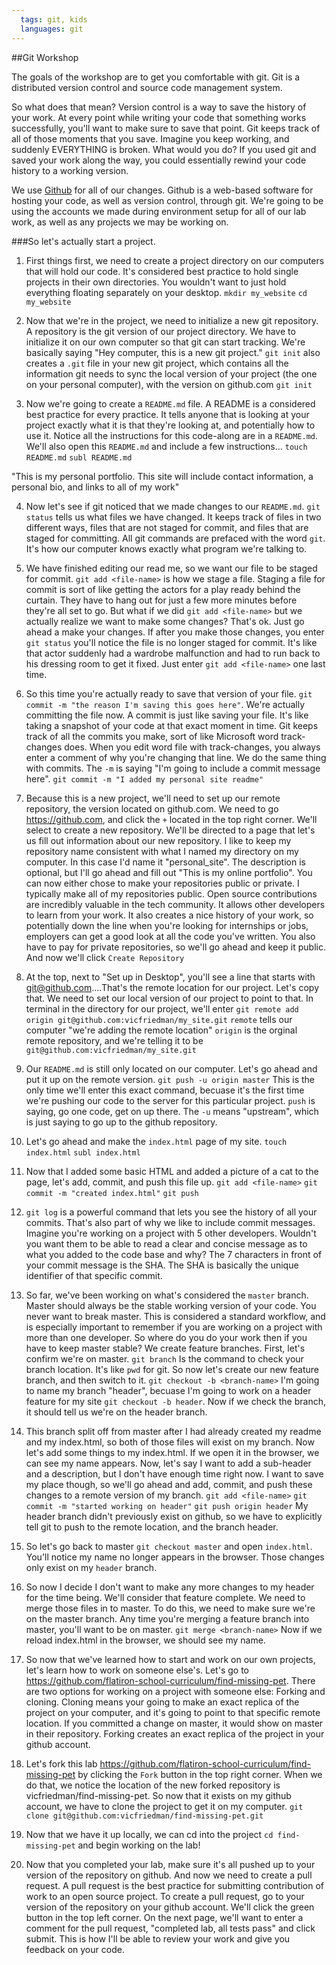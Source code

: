 ```yaml
---
  tags: git, kids 
  languages: git
---
```


##Git Workshop

The goals of the workshop are to get you comfortable with git. Git is a distributed version control and source code management system. 

So what does that mean? Version control is a way to save the history of your work. At every point while writing your code that something works successfully, you'll want to make sure to save that point. Git keeps track of all of those moments that you save. Imagine you keep working, and suddenly EVERYTHING is broken. What would you do? If you used git and saved your work along the way, you could essentially rewind your code history to a working version.

We use [Github](https://github.com/) for all of our changes. Github is a web-based software for hosting your code, as well as version control, through git. We're going to be using the accounts we made during environment setup for all of our lab work, as well as any projects we may be working on.

###So let's actually start a project.

1. First things first, we need to create a project directory on our computers that will hold our code. It's considered best practice to hold single projects in their own directories. You wouldn't want to just hold everything floating separately on your desktop. 
`mkdir my_website`
`cd my_website`

2. Now that we're in the project, we need to initialize a new git repository. A repository is the git version of our project directory. We have to initialize it on our own computer so that git can start tracking. We're basically saying "Hey computer, this is a new git project." `git init` also creates a `.git` file in your new git project, which contains all the information git needs to sync the local version of your project (the one on your personal computer), with the version on github.com
`git init`

3. Now we're going to create a `README.md` file. A README is a considered best practice for every practice. It tells anyone that is looking at your project exactly what it is that they're looking at, and potentially how to use it. Notice all the instructions for this code-along are in a `README.md`. We'll also open this `README.md` and include a few instructions...
`touch README.md`
`subl README.md`

"This is my personal portfolio. This site will include contact information, a personal bio, and links to all of my work"

4. Now let's see if git noticed that we made changes to our `README.md`. `git status` tells us what files we have changed. It keeps track of files in two different ways, files that are not staged for commit, and files that are staged for committing. All git commands are prefaced with the word `git`. It's how our computer knows exactly what program we're talking to.

5. We have finished editing our read me, so we want our file to be staged for commit. `git add <file-name>` is how we stage a file. Staging a file for commit is sort of like getting the actors for a play ready behind the curtain. They have to hang out for just a few more minutes before they're all set to go. But what if we did `git add <file-name>` but we actually realize we want to make some changes? That's ok. Just go ahead a make your changes. If after you make those changes, you enter `git status` you'll notice the file is no longer staged for commit. It's like that actor suddenly had a wardrobe malfunction and had to run back to his dressing room to get it fixed. Just enter `git add <file-name>` one last time. 

6. So this time you're actually ready to save that version of your file. `git commit -m "the reason I'm saving this goes here"`. We're actually committing the file now. A commit is just like saving your file. It's like taking a snapshot of your code at that exact moment in time. Git keeps track of all the commits you make, sort of like Microsoft word track-changes does. When you edit word file with track-changes, you always enter a comment of why you're changing that line. We do the same thing with commits. The `-m` is saying "I'm going to include a commit message here". 
`git commit -m "I added my personal site readme"`

7. Because this is a new project, we'll need to set up our remote repository, the version located on github.com. We need to go https://github.com, and click the `+` located in the top right corner. We'll select to create a new repository. We'll be directed to a page that let's us fill out information about our new repository. I like to keep my repository name consistent with what I named my directory on my computer. In this case I'd name it "personal_site". The description is optional, but I'll go ahead and fill out "This is my online portfolio". You can now either chose to make your repositories public or private. I typically make all of my repositories public. Open source contributions are incredibly valuable in the tech community. It allows other developers to learn from your work. It also creates a nice history of your work, so potentially down the line when you're looking for internships or jobs, employers can get a good look at all the code you've written. You also have to pay for private repositories, so we'll go ahead and keep it public. And now we'll click `Create Repository`

8. At the top, next to "Set up in Desktop", you'll see a line that starts with git@github.com....That's the remote location for our project. Let's copy that. We need to set our local version of our project to point to that. In terminal in the directory for our project, we'll enter
`git remote add origin git@github.com:vicfriedman/my_site.git`
`remote` tells our computer "we're adding the remote location"
`origin` is the orginal remote repository, and we're telling it to be `git@github.com:vicfriedman/my_site.git`

9. Our `README.md` is still only located on our computer. Let's go ahead and put it up on the remote version. 
`git push -u origin master`
This is the only time we'll enter this exact command, becuase it's the first time we're pushing our code to the server for this particular project. `push` is saying, go one code, get on up there. The `-u` means "upstream", which is just saying to go up to the github repository. 

10. Let's go ahead and make the `index.html` page of my site.
`touch index.html`
`subl index.html`

11. Now that I added some basic HTML and added a picture of a cat to the page, let's add, commit, and push this file up.
`git add <file-name>`
`git commit -m "created index.html"`
`git push`

12. `git log` is a powerful command that lets you see the history of all your commits. That's also part of why we like to include commit messages. Imagine you're working on a project with 5 other developers. Wouldn't you want them to be able to read a clear and concise message as to what you added to the code base and why? The 7 characters in front of your commit message is the SHA. The SHA is basically the unique identifier of that specific commit.

13. So far, we've been working on what's considered the `master` branch. Master should always be the stable working version of your code. You never want to break master. This is considered a standard workflow, and is especially important to remember if you are working on a project with more than one developer. So where do you do your work then if you have to keep master stable? We create feature branches. First, let's confirm we're on master.
`git branch` Is the command to check your branch location. It's like `pwd` for git.
So now let's create our new feature branch, and then switch to it. 
`git checkout -b <branch-name>` I'm going to name my branch "header", becuase I'm going to work on a header feature for my site `git checkout -b header`. Now if we check the branch, it should tell us we're on the header branch.

14. This branch split off from master after I had already created my readme and my index.html, so both of those files will exist on my branch. Now let's add some things to my index.html. If we open it in the browser, we can see my name appears. Now, let's say I want to add a sub-header and a description, but I don't have enough time right now. I want to save my place though, so we'll go ahead and add, commit, and push these changes to a remote version of my branch.
`git add <file-name>`
`git commit -m "started working on header"`
`git push origin header`
My header branch didn't previously exist on github, so we have to explicitly tell git to push to the remote location, and the branch header. 

15. So let's go back to master `git checkout master` and open `index.html`. You'll notice my name no longer appears in the browser. Those changes only exist on my `header` branch.

16. So now I decide I don't want to make any more changes to my header for the time being. We'll consider that feature complete. We need to merge those files in to master. To do this, we need to make sure we're on the master branch. Any time you're merging a feature branch into master, you'll want to be on master. 
`git merge <branch-name>`
Now if we reload index.html in the browser, we should see my name.

17. So now that we've learned how to start and work on our own projects, let's learn how to work on someone else's. Let's go to https://github.com/flatiron-school-curriculum/find-missing-pet. There are two options for working on a project with someone else: Forking and cloning. Cloning means your going to make an exact replica of the project on your computer, and it's going to point to that specific remote location. If you committed a change on master, it would show on master in their repository. Forking creates an exact replica of the project in your github account.

18. Let's fork this lab https://github.com/flatiron-school-curriculum/find-missing-pet by clicking the `Fork` button in the top right corner. When we do that, we notice the location of the new forked repository is vicfriedman/find-missing-pet. So now that it exists on my github account, we have to clone the project to get it on my computer.
`git clone git@github.com:vicfriedman/find-missing-pet.git`

19. Now that we have it up locally, we can cd into the project `cd find-missing-pet` and begin working on the lab! 

<!-- After they complete the lab... -->

20. Now that you completed your lab, make sure it's all pushed up to your version of the repository on github. And now we need to create a pull request. A pull request is the best practice for submitting contribution of work to an open source project. To create a pull request, go to your version of the repository on your github account. We'll click the green button in the top left corner. On the next page, we'll want to enter a comment for the pull request, "completed lab, all tests pass" and click submit. This is how I'll be able to review your work and give you feedback on your code. 



